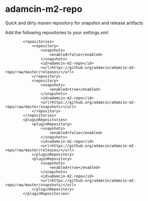 adamcin-m2-repo
===============

Quick and dirty maven repository for snapshot and release artifacts 

Add the following repositories to your settings.xml:

            <repositories>
                <repository>
                    <snapshots>
                        <enabled>false</enabled>
                    </snapshots>
                    <id>adamcin-m2-repo</id>
					<url>https://github.org/adamcin/adamcin-m2-repo/raw/master/releases/</url>
                </repository>
                <repository>
                    <snapshots>
                        <enabled>true</enabled>
                    </snapshots>
                    <id>adamcin-m2-repo</id>
					<url>https://github.org/adamcin/adamcin-m2-repo/raw/master/snapshots/</url>
                </repository>
            </repositories>
            <pluginRepositories>
                <pluginRepository>
                    <snapshots>
                        <enabled>false</enabled>
                    </snapshots>
                    <id>adamcin-m2-repo</id>
					<url>https://github.org/adamcin/adamcin-m2-repo/raw/master/releases/</url>
                </pluginRepository>
                <pluginRepository>
                    <snapshots>
                        <enabled>true</enabled>
                    </snapshots>
                    <id>adamcin-m2-repo</id>
					<url>https://github.org/adamcin/adamcin-m2-repo/raw/master/snapshots/</url>
                </pluginRepository>
            </pluginRepositories>
